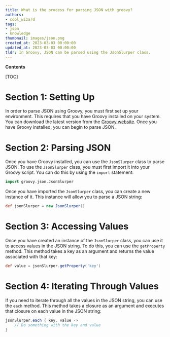 ```yaml
---
title: What is the process for parsing JSON with groovy?
authors:
- cool_wizard
tags:
- json
- knowledge
thumbnail: images/json.png
created_at: 2023-03-03 00:00:00
updated_at: 2023-03-03 00:00:00
tldr: In Groovy, JSON can be parsed using the JsonSlurper class.
---
```


**Contents**

[TOC]

# Section 1: Setting Up

In order to parse JSON using Groovy, you must first set up your environment. This requires that you have Groovy installed on your system. You can download the latest version from the [Groovy website](http://groovy-lang.org/download.html). Once you have Groovy installed, you can begin to parse JSON.

# Section 2: Parsing JSON

Once you have Groovy installed, you can use the `JsonSlurper` class to parse JSON. To use the `JsonSlurper` class, you must first import it into your Groovy script. You can do this by using the `import` statement:

```groovy
import groovy.json.JsonSlurper
```

Once you have imported the `JsonSlurper` class, you can create a new instance of it. This instance will allow you to parse a JSON string:

```groovy
def jsonSlurper = new JsonSlurper()
```

# Section 3: Accessing Values

Once you have created an instance of the `JsonSlurper` class, you can use it to access values in the JSON string. To do this, you can use the `getProperty` method. This method takes a key as an argument and returns the value associated with that key:

```groovy
def value = jsonSlurper.getProperty('key')
```

# Section 4: Iterating Through Values

If you need to iterate through all the values in the JSON string, you can use the `each` method. This method takes a closure as an argument and executes that closure on each value in the JSON string:

```groovy
jsonSlurper.each { key, value ->
    // Do something with the key and value
}
```

